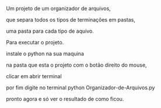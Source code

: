 Um projeto de um organizador de arquivos,

que separa todos os tipos de terminações em pastas,

uma pasta para cada tipo de aquivo.

Para executar o projeto.

instale o python na sua maquina

na pasta que esta o projeto com o botão direito do mouse,

clicar em abrir terminal

por fim digite no terminal python Organizador-de-Arquivos.py

pronto agora e só ver o resultado de como ficou.
